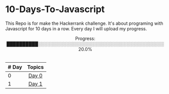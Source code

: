 # 10-Days-To-Javascript
This Repo is for make the Hackerrank challenge. It's about programing with Javascript for 10 days in a row. Every day I will upload my progress. <br>

<div align="center">
Progress:   ██████████░░░░░░░░░░░░░░░░░░░░░░░░░░░░░░░░░░░░░░░░   20.0%  <br>
</div>
<br>
<div align="center">

| # Day  |                                                                       Topics                                                                        |
| -----  | :-------------------------------------------------------------------------------------------------------------------------------------------------: |
|   0    | [Day 0](https://github.com/PatoFredesTi/10-Days-To-Javascript/tree/main/Day%200) |
|   1    | [Day 1](https://github.com/PatoFredesTi/10-Days-To-Javascript/tree/main/Day%201) |
<!-- 
|   2    |  |



</div>
